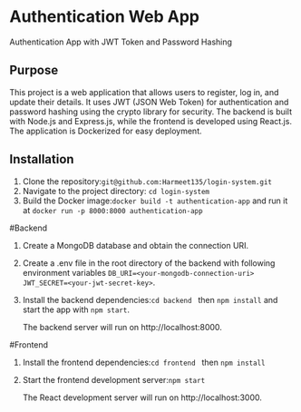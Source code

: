 # Authentication Web App
Authentication App with JWT Token and Password Hashing

## Purpose
This project is a web application that allows users to register, log in, and update their details. It uses JWT (JSON Web Token) for authentication and password hashing using the crypto library for security. The backend is built with Node.js and Express.js, while the frontend is developed using React.js. The application is Dockerized for easy deployment.

## Installation
1. Clone the repository:```git@github.com:Harmeet135/login-system.git```
2. Navigate to the project directory: `cd login-system`
3. Build the Docker image:`docker build -t authentication-app` and run it at `docker run -p 8000:8000 authentication-app`

#Backend 
1. Create a MongoDB database and obtain the connection URI.
2. Create a .env file in the root directory of the backend with following environment variables `DB_URI=<your-mongodb-connection-uri> 
JWT_SECRET=<your-jwt-secret-key>`.
3. Install the backend dependencies:`cd backend ` then `npm install` and start the app with `npm start`.

   The backend server will run on http://localhost:8000.

#Frontend
1. Install the frontend dependencies:`cd frontend ` then `npm install`
2. Start the frontend development server:`npm start`

    The React development server will run on http://localhost:3000.
